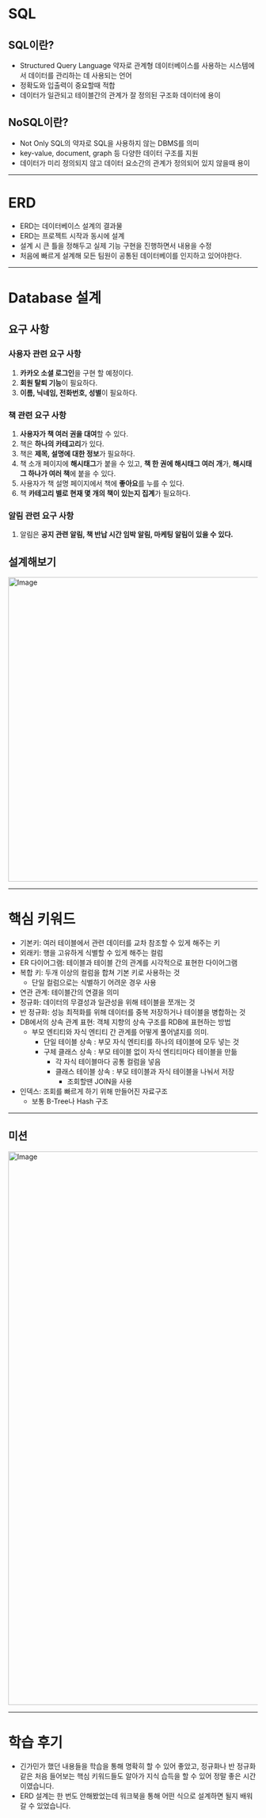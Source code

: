# SQL

## SQL이란?

- Structured Query Language 약자로 관계형 데이터베이스를 사용하는 시스템에서 데이터를 관리하는 데 사용되는 언어
- 정확도와 입출력이 중요할때 적합
- 데이터가 일관되고 테이블간의 관계가 잘 정의된 구조화 데이터에 용이 


## NoSQL이란?

- Not Only SQL의 약자로 SQL을 사용하지 않는 DBMS를 의미
- key-value, document, graph 등 다양한 데이터 구조를 지원
- 데이터가 미리 정의되지 않고 데이터 요소간의 관계가 정의되어 있지 않을때 용이


---

# ERD

- ERD는 데이터베이스 설계의 결과물
- ERD는 프로젝트 시작과 동시에 설계
- 설계 시 큰 틀을 정해두고 실제 기능 구현을 진행하면서 내용을 수정
- 처음에 빠르게 설계해 모든 팀원이 공통된 데이터베이를 인지하고 있어야한다. 


---

# Database 설계

## 요구 사항

### 사용자 관련 요구 사항

1. **카카오 소셜 로그인**을 구현 할 예정이다.
2. **회원 탈퇴 기능**이 필요하다.
3. **이름, 닉네임, 전화번호, 성별**이 필요하다.

### 책 관련 요구 사항

1. **사용자가 책 여러 권을 대여**할 수 있다.
2. 책은 **하나의 카테고리**가 있다.
3. 책은 **제목, 설명에 대한 정보**가 필요하다.
4. 책 소개 페이지에 **해시태그**가 붙을 수 있고,
   **책 한 권에 해시태그 여러 개**가, **해시태그 하나가 여러 책**에 붙을 수 있다.
5. 사용자가 책 설명 페이지에서 책에 **좋아요**를 누를 수 있다.
6. 책 **카테고리 별로 현재 몇 개의 책이 있는지 집계**가 필요하다.

### 알림 관련 요구 사항

1. 알림은 **공지 관련 알림, 책 반납 시간 임박 알림, 마케팅 알림이 있을 수 있다.**

## 설계해보기
<img width="921" height="615" alt="Image" src="https://github.com/user-attachments/assets/c027035f-07a0-44ed-b2ab-2012e267bea1" />

---

# 핵심 키워드

- 기본키: 여러 테이블에서 관련 데이터를 교차 참조할 수 있게 해주는 키
- 외래키: 행을 고유하게 식별할 수 있게 해주는 컬럼
- ER 다이어그램: 테이블과 테이블 간의 관계를 시각적으로 표현한 다이어그램
- 복합 키: 두개 이상의 컬럼을 합쳐 기본 키로 사용하는 것
  - 단일 컬럼으로는 식별하기 어려운 경우 사용
- 연관 관계: 테이블간의 연결을 의미
- 정규화: 데이터의 무결성과 일관성을 위해 테이블을 쪼개는 것
- 반 정규화: 성능 최적화를 위해 데이터를 중복 저장하거나 테이블을 병합하는 것
- DB에서의 상속 관계 표현: 객체 지향의 상속 구조를 RDB에 표현하는 방법
  - 부모 엔티티와 자식 엔티티 간 관계를 어떻게 풀어낼지를 의미.
    - 단일 테이블 상속 : 부모 자식 엔티티를 하나의 테이블에 모두 넣는 것
    - 구체 클래스 상속 : 부모 테이블 없이 자식 엔티티마다 테이블을 만듦
      - 각 자식 테이블마다 공통 컬럼을 넣음
      - 클래스 테이블 상속 : 부모 테이블과 자식 테이블을 나눠서 저장
        - 조회할땐 JOIN을 사용
- 인덱스: 조회를 빠르게 하기 위해 만들어진 자료구조
  - 보통 B-Tree나 Hash 구조

---

## 미션
<img width="1618" height="1118" alt="Image" src="https://github.com/user-attachments/assets/97aa856b-a30f-4564-b8eb-749d52a62874" />


---
# 학습 후기

- 긴가민가 했던 내용들을 학습을 통해 명확히 할 수 있어 좋았고, 정규화나 반 정규화 같은 처음 들어보는 핵심 키워드들도 알아가 지식 습득을 할 수 있어 정말 좋은 시간이였습니다.
- ERD 설계는 한 번도 안해봤었는데 워크북을 통해 어떤 식으로 설계하면 될지 배워갈 수 있었습니다.


